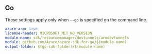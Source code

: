 ## Go

These settings apply only when `--go` is specified on the command line.

```yaml $(go) && $(track2)
azure-arm: true
license-header: MICROSOFT_MIT_NO_VERSION
module-name: sdk/resourcemanager/devtunnels/armdevtunnels
module: github.com/Azure/azure-sdk-for-go/$(module-name)
output-folder: $(go-sdk-folder)/$(module-name)
```
